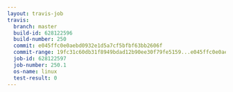 ```yaml
---
layout: travis-job
travis:
  branch: master
  build-id: 628122596
  build-number: 250
  commit: e045ffc0e0aebd0932e1d5a7cf5bfbf63bb2606f
  commit-range: 19fc31c60db31f8949bdad12b90ee30f79fe5159...e045ffc0e0aebd0932e1d5a7cf5bfbf63bb2606f
  job-id: 628122597
  job-number: 250.1
  os-name: linux
  test-result: 0
---
```

